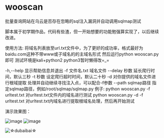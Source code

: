 # wooscan
批量查询网站在乌云是否存在忽略的sql注入漏洞并自动调用sqlmap测试

脚本属于初学期作品，代码有些渣，但一开始想要的功能勉强算实现了，以后继续改进。

使用方法:
将域名列表放至url.txt文件中，为了更好的成功率，格式最好为baidu.com这种不带www或子域名的的主域名形式
然后运行python wooscan.py即可
测试环境是kali+python2
python3暂时懒得改=_=

-h,--help               显示帮助信息并退出
-f  文件名.txt          域名文件
--delay 秒数            延长爬行时间，默认三秒
-t  秒数                设定爬行超时时间，默认二十秒
-d                      对你提供的域名文件进行根域提取 处理并自动继续寻找注入点，可以配合-f参数
--path  sqlmap路径      指定sqlmap路径，例如/root/sqlmap/sqlmap.py
例子:
python wooscan.py -f urltest.txt      对urltest.txt文件内的域名进行测试
python wooscan.py -d -f urltest.txt  对urltest.txt内域名进行提取根域名处理，然后再开始测试

演示效果图：



![image](https://github.com/9tail123/wooscan/blob/master/image/-3c6bfdfcf1dba7f.jpg)
![image](https://github.com/9tail123/wooscan/blob/master/image/Screenshot_2018-03-26-17-56-59-994_com.sonelli.juicessh.png)



![☆dubaibai☆](https://github.com/9tail123/wooscan/blob/master/image/50f88e5a4d3c6e84.jpg)
